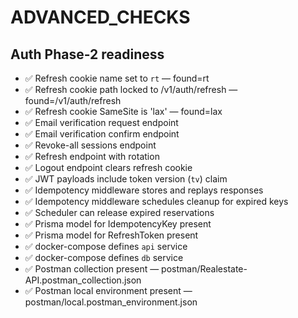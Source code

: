 # ADVANCED_CHECKS

## Auth Phase-2 readiness

- ✅ Refresh cookie name set to `rt` — found=rt
- ✅ Refresh cookie path locked to /v1/auth/refresh — found=/v1/auth/refresh
- ✅ Refresh cookie SameSite is 'lax' — found=lax
- ✅ Email verification request endpoint
- ✅ Email verification confirm endpoint
- ✅ Revoke-all sessions endpoint
- ✅ Refresh endpoint with rotation
- ✅ Logout endpoint clears refresh cookie
- ✅ JWT payloads include token version (`tv`) claim
- ✅ Idempotency middleware stores and replays responses
- ✅ Idempotency middleware schedules cleanup for expired keys
- ✅ Scheduler can release expired reservations
- ✅ Prisma model for IdempotencyKey present
- ✅ Prisma model for RefreshToken present
- ✅ docker-compose defines `api` service
- ✅ docker-compose defines `db` service
- ✅ Postman collection present — postman/Realestate-API.postman_collection.json
- ✅ Postman local environment present — postman/local.postman_environment.json
